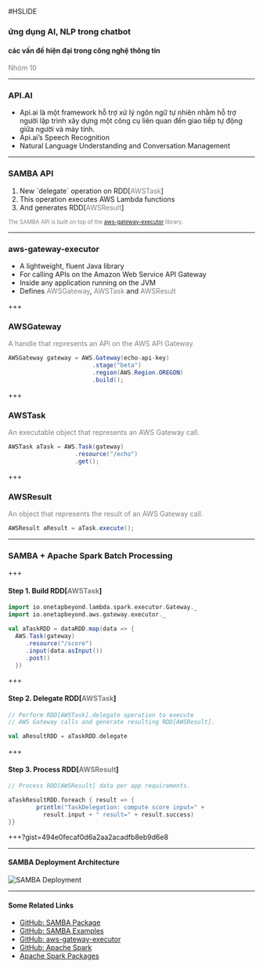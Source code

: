 #HSLIDE

### ứng dụng AI, NLP trong chatbot
#### các vấn đề hiện đại trong công nghệ thông tin

<span style="color:gray">Nhóm 10</span>

---

### API.AI

  - Api.ai là một framework hỗ trợ xử lý ngôn ngữ tự nhiên nhằm hỗ trợ người lập trình xây dựng một công cụ liên quan đến giao tiếp tự động giữa người và máy tính.
  - Api.ai’s Speech Recognition
  - Natural Language Understanding and Conversation Management

---

### SAMBA API

<ol>
<li class="fragment" data-fragment-index="1">New `delegate` operation on RDD[<span style="color:gray">AWSTask</span>]</li>
<li class="fragment" data-fragment-index="2">This operation executes AWS Lambda functions</li>
<li class="fragment" data-fragment-index="3">And generates RDD[<span style="color:gray">AWSResult</span>]</li>
</ol>

<span class="fragment" data-fragment-index="4" style="font-size: 0.8em; color:gray">The SAMBA API is built on top of the <a target="_blank" href="https://github.com/onetapbeyond/aws-gataway-executor">aws-gateway-executor</a> library.</span>

---

### aws-gateway-executor

- A lightweight, fluent Java library
- For calling APIs on the Amazon Web Service API Gateway
- Inside any application running on the JVM
- Defines <span style="color:gray">AWSGateway</span>, <span style="color:gray">AWSTask</span> and <span style="color:gray">AWSResult</span>

+++

### AWSGateway

<span style="color:gray">A handle that represents an API on the AWS API Gateway.</span>

```Java
AWSGateway gateway = AWS.Gateway(echo-api-key)
                        .stage("beta")
                        .region(AWS.Region.OREGON)
                        .build();
```


+++

### AWSTask

<span style="color:gray">An executable object that represents an AWS Gateway call.</span>

```Java
AWSTask aTask = AWS.Task(gateway)
                   .resource("/echo")
                   .get();

```

+++

### AWSResult

<span style="color:gray">An object that represents the result of an AWS Gateway call.</span>

```Java
AWSResult aResult = aTask.execute();
```

---

### SAMBA + Apache Spark Batch Processing

+++

#### Step 1. Build RDD[<span style="color:gray">AWSTask</span>]

```Scala
import io.onetapbeyond.lambda.spark.executor.Gateway._
import io.onetapbeyond.aws.gateway.executor._

val aTaskRDD = dataRDD.map(data => {
  AWS.Task(gateway)
     .resource("/score")
     .input(data.asInput())
     .post()
  })
```

+++

#### Step 2. Delegate RDD[<span style="color:gray">AWSTask</span>]

```Scala
// Perform RDD[AWSTask].delegate operation to execute
// AWS Gateway calls and generate resulting RDD[AWSResult].

val aResultRDD = aTaskRDD.delegate
```

+++

#### Step 3. Process RDD[<span style="color:gray">AWSResult</span>]

```Scala
// Process RDD[AWSResult] data per app requirements.

aTaskResultRDD.foreach { result => {
        println("TaskDelegation: compute score input=" +
          result.input + " result=" + result.success)
}}
```

+++?gist=494e0fecaf0d6a2aa2acadfb8eb9d6e8

---

#### SAMBA Deployment Architecture

![SAMBA Deployment](https://onetapbeyond.github.io/resource/img/samba/new-samba-deploy.jpg)

---

#### Some Related Links

- [GitHub: SAMBA Package](https://github.com/onetapbeyond/lambda-spark-executor)
- [GitHub: SAMBA Examples](https://github.com/onetapbeyond/lambda-spark-executor#samba-examples)
- [GitHub: aws-gateway-executor](https://github.com/onetapbeyond/aws-gateway-executor)
- [GitHub: Apache Spark](https://github.com/apache/spark)
- [Apache Spark Packages](https://spark-packages.org/package/onetapbeyond/lambda-spark-executor)
